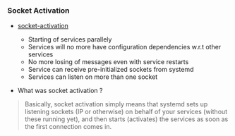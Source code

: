 ### Socket Activation

- [socket-activation](http://0pointer.de/blog/projects/socket-activation.html)
  - Starting of services parallely
  - Services will no more have configuration dependencies w.r.t other services
  - No more losing of messages even with service restarts
  - Service can receive pre-initialized sockets from systemd
  - Services can listen on more than one socket

- What was socket activation ? 

> Basically, socket activation simply means that systemd sets up listening sockets
(IP or otherwise) on behalf of your services (without these running yet), and
then starts (activates) the services as soon as the first connection comes in.
